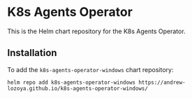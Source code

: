 # K8s Agents Operator
This is the Helm chart repository for the K8s Agents Operator.

## Installation

To add the `k8s-agents-operator-windows` chart repository:
```shell
helm repo add k8s-agents-operator-windows https://andrew-lozoya.github.io/k8s-agents-operator-windows/
```
